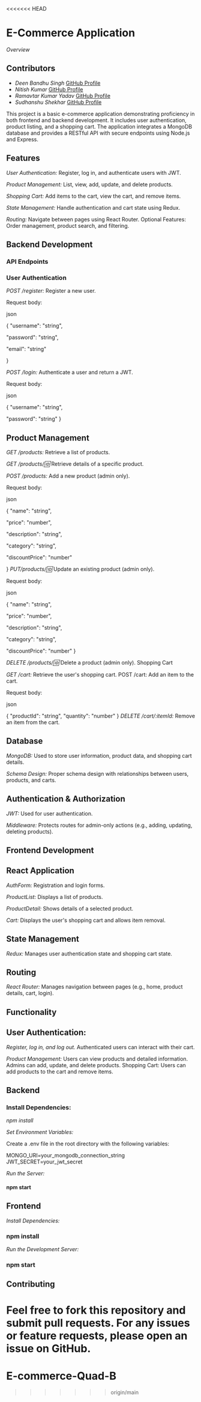 <<<<<<< HEAD
# E-Commerce Application
*Overview*


## Contributors

- *Deen Bandhu Singh* [GitHub Profile](https://github.com/deen-2k3)
- *Nitish Kumar* [GitHub Profile](https://github.com/nitish76kumar)
- *Ramavtar Kumar Yadav* [GitHub Profile](https://github.com/ramavtar8250)
- *Sudhanshu Shekhar* [GitHub Profile](https://github.com/Sudhanshu7589)


This project is a basic e-commerce application demonstrating proficiency in both frontend and backend development. It includes user authentication, product listing, and a shopping cart. The application integrates a MongoDB database and provides a RESTful API with secure endpoints using Node.js and Express.

## Features

*User Authentication:* Register, log in, and authenticate users with JWT.

*Product Management:* List, view, add, update, and delete products.

*Shopping Cart:* Add items to the cart, view the cart, and remove items.

*State Management:* Handle authentication and cart state using Redux.

*Routing:* Navigate between pages using React Router.
Optional Features: Order management, product search, and filtering.



## Backend Development

### API Endpoints

### User Authentication

*POST /register:* Register a new user.

Request body:

json

{
  "username": "string",

  "password": "string",

  "email": "string"

}

*POST /login:* Authenticate a user and return a JWT.

Request body:

json

{
  "username": "string",

  "password": "string"
}

## Product Management

*GET /products:* 
Retrieve a list of products.

*GET /products/:id:* Retrieve details of a specific product.

*POST /products:* Add a new product (admin only).

Request body:

json

{
  "name": "string",

  "price": "number",

  "description": "string",

  "category": "string",

  "discountPrice": "number"

}
*PUT/products/:id:* Update an existing product (admin only).

Request body:

json

{
  "name": "string",

  "price": "number",

  "description": "string",

  "category": "string",

  "discountPrice": "number"
}

*DELETE /products/:id:* Delete a product (admin only).
Shopping Cart

*GET /cart:* Retrieve the user's shopping cart.
POST /cart: Add an item to the cart.

Request body:

json

{
  "productId": "string",
  "quantity": "number"
}
*DELETE /cart/:itemId:* Remove an item from the cart.

## Database

*MongoDB:* Used to store user information, product data, and shopping cart details.

*Schema Design:* Proper schema design with relationships between users, products, and carts.

## Authentication & Authorization

*JWT:* Used for user authentication.

*Middleware:* Protects routes for admin-only actions (e.g., adding, updating, deleting products).

## Frontend Development

## React Application

*AuthForm:* 
Registration and login forms.

*ProductList:* Displays a list of products.

*ProductDetail:* Shows details of a selected product.

*Cart:* Displays the user's shopping cart and allows item removal.


## State Management

*Redux:* Manages user authentication state and shopping cart state.

## Routing

*React Router:* Manages navigation between pages (e.g., home, product details, cart, login).

## Functionality

## User Authentication:

*Register, log in, and log out.* Authenticated users can interact with their cart.

*Product Management:* Users can view products and detailed information. Admins can add, update, and delete products.
Shopping Cart: Users can add products to the cart and remove items.


## Backend

### Install Dependencies:


*npm install*

*Set Environment Variables:*

Create a .env file in the root directory with the following variables:

MONGO_URI=your_mongodb_connection_string
JWT_SECRET=your_jwt_secret


*Run the Server:*

#### npm start


## Frontend
*Install Dependencies:*

### npm install

*Run the Development Server:*
### npm start


## Contributing

Feel free to fork this repository and submit pull requests. For any issues or feature requests, please open an issue on GitHub.
=======
# E-commerce-Quad-B
>>>>>>> origin/main
